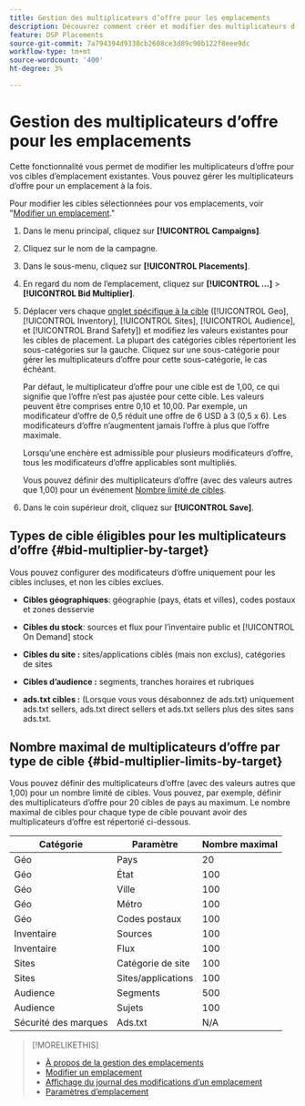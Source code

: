 ```yaml
---
title: Gestion des multiplicateurs d’offre pour les emplacements
description: Découvrez comment créer et modifier des multiplicateurs d’offre pour des cibles d’emplacement spécifiées.
feature: DSP Placements
source-git-commit: 7a794394d9338cb2608ce3d89c90b122f8eee9dc
workflow-type: tm+mt
source-wordcount: '400'
ht-degree: 3%

---
```


# Gestion des multiplicateurs d’offre pour les emplacements

Cette fonctionnalité vous permet de modifier les multiplicateurs d’offre pour vos cibles d’emplacement existantes. Vous pouvez gérer les multiplicateurs d’offre pour un emplacement à la fois.<!-- remove that line once we can edit multiple -->

Pour modifier les cibles sélectionnées pour vos emplacements, voir &quot;[Modifier un emplacement](/help/dsp/campaign-management/placements/placement-edit.md).&quot;

<!--  
## Manage the Bid Multipliers for a Single Placement
-->

1. Dans le menu principal, cliquez sur **[!UICONTROL Campaigns]**.

1. Cliquez sur le nom de la campagne.

1. Dans le sous-menu, cliquez sur **[!UICONTROL Placements]**.

1. En regard du nom de l’emplacement, cliquez sur  **[!UICONTROL ...]** > **[!UICONTROL Bid Multiplier]**.

1. Déplacer vers chaque [onglet spécifique à la cible](#bid-multiplier-by-target) ([!UICONTROL Geo], [!UICONTROL Inventory], [!UICONTROL Sites], [!UICONTROL Audience], et [!UICONTROL Brand Safety]) et modifiez les valeurs existantes pour les cibles de placement. La plupart des catégories cibles répertorient les sous-catégories sur la gauche. Cliquez sur une sous-catégorie pour gérer les multiplicateurs d’offre pour cette sous-catégorie, le cas échéant.

   Par défaut, le multiplicateur d’offre pour une cible est de 1,00, ce qui signifie que l’offre n’est pas ajustée pour cette cible. Les valeurs peuvent être comprises entre 0,10 et 10,00. Par exemple, un modificateur d’offre de 0,5 réduit une offre de 6 USD à 3 (0,5 x 6). Les modificateurs d’offre n’augmentent jamais l’offre à plus que l’offre maximale.

   Lorsqu’une enchère est admissible pour plusieurs modificateurs d’offre, tous les modificateurs d’offre applicables sont multipliés.

   Vous pouvez définir des multiplicateurs d’offre (avec des valeurs autres que 1,00) pour un événement [Nombre limité de cibles](#bid-multiplier-limits-by-target).

1. Dans le coin supérieur droit, cliquez sur **[!UICONTROL Save]**.

## Types de cible éligibles pour les multiplicateurs d’offre {#bid-multiplier-by-target}

Vous pouvez configurer des modificateurs d’offre uniquement pour les cibles incluses, et non les cibles exclues.

* **Cibles géographiques**: géographie (pays, états et villes), codes postaux et zones desservie

* **Cibles du stock**: sources et flux pour l’inventaire public et [!UICONTROL On Demand] stock

* **Cibles du site :** sites/applications ciblés (mais non exclus), catégories de sites

* **Cibles d’audience :** segments, tranches horaires et rubriques

* **ads.txt cibles :** (Lorsque vous vous désabonnez de ads.txt) uniquement ads.txt sellers, ads.txt direct sellers et ads.txt sellers plus des sites sans ads.txt.

## Nombre maximal de multiplicateurs d’offre par type de cible {#bid-multiplier-limits-by-target}

Vous pouvez définir des multiplicateurs d’offre (avec des valeurs autres que 1,00) pour un nombre limité de cibles. Vous pouvez, par exemple, définir des multiplicateurs d’offre pour 20 cibles de pays au maximum. Le nombre maximal de cibles pour chaque type de cible pouvant avoir des multiplicateurs d’offre est répertorié ci-dessous.

| Catégorie | Paramètre | Nombre maximal |
| -------- | --------- | ----- |
| Géo | Pays | 20 |
| Géo | État | 100 |
| Géo | Ville | 100 |
| Géo | Métro | 100 |
| Géo | Codes postaux | 100 |
| Inventaire | Sources | 100 |
| Inventaire | Flux | 100 |
| Sites | Catégorie de site | 100 |
| Sites | Sites/applications | 100 |
| Audience | Segments | 500 |
| Audience | Sujets | 100 |
| Sécurité des marques | Ads.txt | N/A |

>[!MORELIKETHIS]
>
>* [À propos de la gestion des emplacements](placement-about.md)
>* [Modifier un emplacement](placement-edit.md)
>* [Affichage du journal des modifications d’un emplacement](placement-change-log.md)
>* [Paramètres d’emplacement](placement-settings.md)
